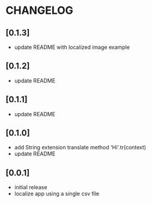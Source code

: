 # CHANGELOG

## [0.1.3]
- update README with localized image example

## [0.1.2]
- update README

## [0.1.1]
- update README

## [0.1.0]
- add String extension translate method 'Hi'.tr(context)
- update README

## [0.0.1]
- initial release
- localize app using a single csv file
